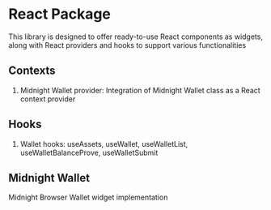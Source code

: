 # React Package
This library is designed to offer ready-to-use React components as widgets, along with React providers and hooks to support various functionalities

## Contexts
1. Midnight Wallet provider: Integration of Midnight Wallet class as a React context provider

## Hooks
1. Wallet hooks: useAssets, useWallet, useWalletList, useWalletBalanceProve, useWalletSubmit

## Midnight Wallet
Midnight Browser Wallet widget implementation
